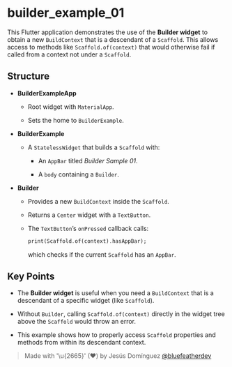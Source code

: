 # builder_example_01

This Flutter application demonstrates the use of the **Builder widget** to obtain a new `BuildContext` that is a descendant of a `Scaffold`. This allows access to methods like `Scaffold.of(context)` that would otherwise fail if called from a context not under a `Scaffold`.

## Structure

- **BuilderExampleApp**

  - Root widget with `MaterialApp`.
  
  - Sets the home to `BuilderExample`.

- **BuilderExample**

  - A `StatelessWidget` that builds a `Scaffold` with:
  
    - An `AppBar` titled *Builder Sample 01*.
    
    - A `body` containing a `Builder`.

- **Builder**

  - Provides a new `BuildContext` inside the `Scaffold`.
  
  - Returns a `Center` widget with a `TextButton`.
  - The `TextButton`’s `onPressed` callback calls:
    ```dart
    print(Scaffold.of(context).hasAppBar);
    ```
    which checks if the current `Scaffold` has an `AppBar`.

## Key Points

- The **Builder widget** is useful when you need a `BuildContext` that is a descendant of a specific widget (like `Scaffold`).

- Without `Builder`, calling `Scaffold.of(context)` directly in the widget tree above the `Scaffold` would throw an error.
- This example shows how to properly access `Scaffold` properties and methods from within its descendant context.

> Made with '\u{2665}' (♥) by Jesús Domínguez [@bluefeatherdev](https://github.com/bluefeatherdev)
